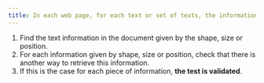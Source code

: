 ```yaml
---
title: In each web page, for each text or set of texts, the information must not be given only [by the shape, size or position](#indication-given-by-the-shape-the-size-or -theposition). Is this rule respected?
---
```


1. Find the text information in the document given by the shape, size or position.
2. For each information given by shape, size or position, check that there is another way to retrieve this information.
3. If this is the case for each piece of information, **the test is validated**.
